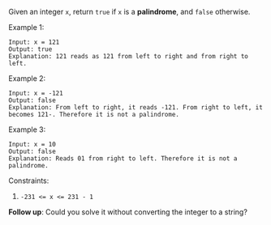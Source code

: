 Given an integer `x`, return `true` if `x` is a __palindrome__, and `false` otherwise.

Example 1:
```
Input: x = 121
Output: true
Explanation: 121 reads as 121 from left to right and from right to left.
```

Example 2:
```
Input: x = -121
Output: false
Explanation: From left to right, it reads -121. From right to left, it becomes 121-. Therefore it is not a palindrome.
```

Example 3:
```
Input: x = 10
Output: false
Explanation: Reads 01 from right to left. Therefore it is not a palindrome.
```

Constraints:
1. `-231 <= x <= 231 - 1`

__Follow up__: Could you solve it without converting the integer to a string?
